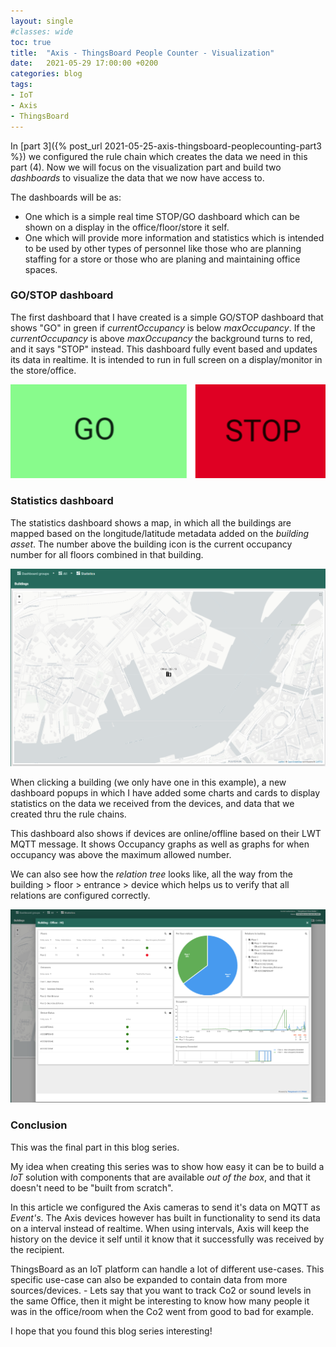 ```yaml
---
layout: single
#classes: wide
toc: true
title:  "Axis - ThingsBoard People Counter - Visualization"
date:   2021-05-29 17:00:00 +0200
categories: blog
tags: 
- IoT
- Axis
- ThingsBoard
---
```


In [part 3]({% post_url 2021-05-25-axis-thingsboard-peoplecounting-part3 %}) we configured the rule chain which creates the data we need in this part (4). Now we will focus on the visualization part and build two *dashboards* to visualize the data that we now have access to.

The dashboards will be as:

* One which is a simple real time STOP/GO dashboard which can be shown on a display in the office/floor/store it self.
* One which will provide more information and statistics which is intended to be used by other types of personnel like those who are planning staffing for a store or those who are planing and maintaining office spaces.  

### GO/STOP dashboard

The first dashboard that I have created is a simple GO/STOP dashboard that shows "GO" in green if *currentOccupancy* is below *maxOccupancy*. If the *currentOccupancy* is above *maxOccupancy* the background turns to red, and it says "STOP" instead. This dashboard fully event based and updates its data in realtime. It is intended to run in full screen on a display/monitor in the store/office.

[![GO](/assets/images/axis-thingsboard-peoplecounting-part4/go_stop.png)](/assets/images/axis-thingsboard-peoplecounting-part4/go_stop.png)

### Statistics dashboard

The statistics dashboard shows a map, in which all the buildings are mapped based on the longitude/latitude metadata added on the *building asset*. The number above the building icon is the current occupancy number for all floors combined in that building.

[![GO](/assets/images/axis-thingsboard-peoplecounting-part4/map.png)](/assets/images/axis-thingsboard-peoplecounting-part4/map.png)

When clicking a building (we only have one in this example), a new dashboard popups in which I have added some charts and cards to display statistics on the data we received from the devices, and data that we created thru the rule chains.

This dashboard also shows if devices are online/offline based on their LWT MQTT message. It shows Occupancy graphs as well as graphs for when occupancy was above the maximum allowed number.

We can also see how the *relation tree* looks like, all the way from the building > floor > entrance > device which helps us to verify that all relations are configured correctly.

[![GO](/assets/images/axis-thingsboard-peoplecounting-part4/details.png)](/assets/images/axis-thingsboard-peoplecounting-part4/details.png)

### Conclusion

This was the final part in this blog series.

My idea when creating this series was to show how easy it can be to build a *IoT* solution with components that are available *out of the box*, and that it doesn't need to be "built from scratch".

In this article we configured the Axis cameras to send it's data on MQTT as *Event's*. The Axis devices however has built in functionality to send its data on a interval instead of realtime. When using intervals, Axis will keep the history on the device it self until it know that it successfully was received by the recipient.

ThingsBoard as an IoT platform can handle a lot of different use-cases. This specific use-case can also be expanded to contain data from more sources/devices. - Lets say that you want to track Co2 or sound levels in the same Office, then it might be interesting to know how many people it was in the office/room when the Co2 went from good to bad for example.

I hope that you found this blog series interesting!
